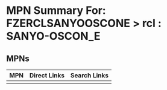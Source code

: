 



# MPN Summary For: FZERCLSANYOOSCONE > rcl : SANYO-OSCON_E

## MPNs
  

|MPN|Direct Links|Search Links|
| :--- | :--- | :--- |
||||
